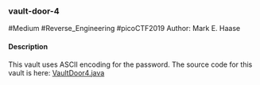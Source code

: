 ### vault-door-4
#Medium #Reverse_Engineering #picoCTF2019
Author: Mark E. Haase

#### Description

This vault uses ASCII encoding for the password. The source code for this vault is here: [VaultDoor4.java](https://jupiter.challenges.picoctf.org/static/834acd392e0964a41f05790655a994b9/VaultDoor4.java)